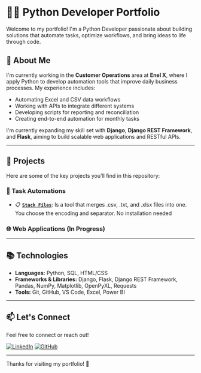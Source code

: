 # 👨‍💻 Python Developer Portfolio

Welcome to my portfolio! I'm a Python Developer passionate about building solutions that automate tasks, optimize workflows, and bring ideas to life through code.

## 🚀 About Me

I'm currently working in the **Customer Operations** area at **Enel X**, where I apply Python to develop automation tools that improve daily business processes. My experience includes:

- Automating Excel and CSV data workflows
- Working with APIs to integrate different systems
- Developing scripts for reporting and reconciliation
- Creating end-to-end automation for monthly tasks

I'm currently expanding my skill set with **Django**, **Django REST Framework**, and **Flask**, aiming to build scalable web applications and RESTful APIs.

---

## 📂 Projects

Here are some of the key projects you'll find in this repository:

### 🔁 Task Automations
- 📋 **[`Stack Files`](./Stack_Files/)**: Is a tool that merges .csv, .txt, and .xlsx files into one. You choose the encoding and separator. No installation needed

### 🌐 Web Applications (In Progress)


---

## 📚 Technologies

- **Languages:** Python, SQL, HTML/CSS
- **Frameworks & Libraries:** Django, Flask, Django REST Framework, Pandas, NumPy, Matplotlib, OpenPyXL, Requests
- **Tools:** Git, GitHub, VS Code, Excel, Power BI

---

## 📫 Let's Connect

Feel free to connect or reach out!

[![LinkedIn](https://img.shields.io/badge/LinkedIn-0A66C2?style=for-the-badge&logo=linkedin&logoColor=white)](https://www.linkedin.com/in/guilherme-souza-de-albuquerque/)
[![GitHub](https://img.shields.io/badge/GitHub-000?style=for-the-badge&logo=github&logoColor=white)](https://github.com/GuilhermeSouza96)

---

Thanks for visiting my portfolio! 🚀

